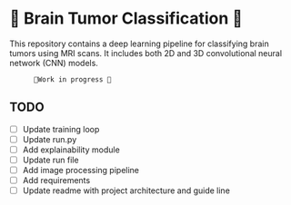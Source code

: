 # 🧠 Brain Tumor Classification 🧠

This repository contains a deep learning pipeline for classifying brain tumors using MRI scans. It includes both 2D and 3D convolutional neural network (CNN) models.

          🔧Work in progress 🔧


##  TODO

- [ ] Update training loop
- [ ] Update run.py
- [ ] Add explainability module
- [ ] Update run file
- [ ] Add image processing pipeline
- [ ] Add requirements
- [ ] Update readme with project architecture and guide line
